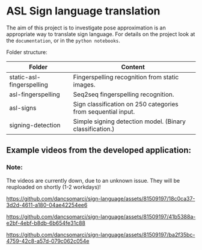 # ASL Sign language translation

The aim of this project is to investigate pose approximation is an appropriate way to translate sign language. For details on the project look at the `documentation`, or in the `python notebooks`.

Folder structure:

| Folder       | Content |
|------------|-----|
| static-asl-fingerspelling       | Fingerspelling recognition from static images.  |
| asl-fingerspelling      | Seq2seq fingerspelling recognition.  |
| asl-signs        | Sign classification on 250 categories from sequential input.  |
| signing-detection | Simple signing detection model. (Binary classification.) |


## Example videos from the developed application:

### __Note:__
The videos are currently down, due to an unknown issue. They will be reuploaded on shortly (1-2 workdays)!

https://github.com/dancsomarci/sign-language/assets/81509197/18c0ca37-3d2d-4611-a180-04ae42254ee6

https://github.com/dancsomarci/sign-language/assets/81509197/41b5388a-e2bf-4ebf-b8db-6b654fe31c88

https://github.com/dancsomarci/sign-language/assets/81509197/ba2f35bc-4759-42c8-a57d-079c062c054e
